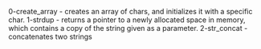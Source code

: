 0-create\_array - creates an array of chars, and initializes it with a specific char.
1-strdup - returns a pointer to a newly allocated space in memory, which contains a copy of the string given as a parameter.
2-str\_concat - concatenates two strings
